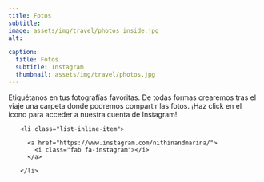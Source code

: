 ```yaml
---
title: Fotos
subtitle: 
image: assets/img/travel/photos_inside.jpg
alt: 

caption:
  title: Fotos
  subtitle: Instagram
  thumbnail: assets/img/travel/photos.jpg
---
```

Etiquétanos en tus fotografías favoritas. De todas formas crearemos tras el viaje una carpeta donde podremos compartir las fotos. ¡Haz click en el icono para acceder a nuestra cuenta de Instagram!

<ul class="list-inline social-buttons">
              
    <li class="list-inline-item">
      
      <a href="https://www.instagram.com/nithinandmarina/">
        <i class="fab fa-instagram"></i>
      </a>
      
    </li>
    
  </ul>

